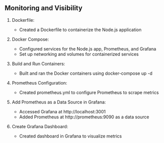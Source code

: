 ## Monitoring and Visibility 

1. Dockerfile:
   - Created a Dockerfile to containerize the Node.js application

2. Docker Compose:
   - Configured services for the Node.js app, Prometheus, and Grafana
   - Set up networking and volumes for containerized services

3. Build and Run Containers:
   - Built and ran the Docker containers using docker-compose up -d

4. Prometheus Configuration:
   - Created prometheus.yml to configure Prometheus to scrape metrics

5. Add Prometheus as a Data Source in Grafana:
   - Accessed Grafana at http://localhost:3001
   - Added Prometheus at http://prometheus:9090 as a data source

6. Create Grafana Dashboard:
   - Created dashboard in Grafana to visualize metrics 
